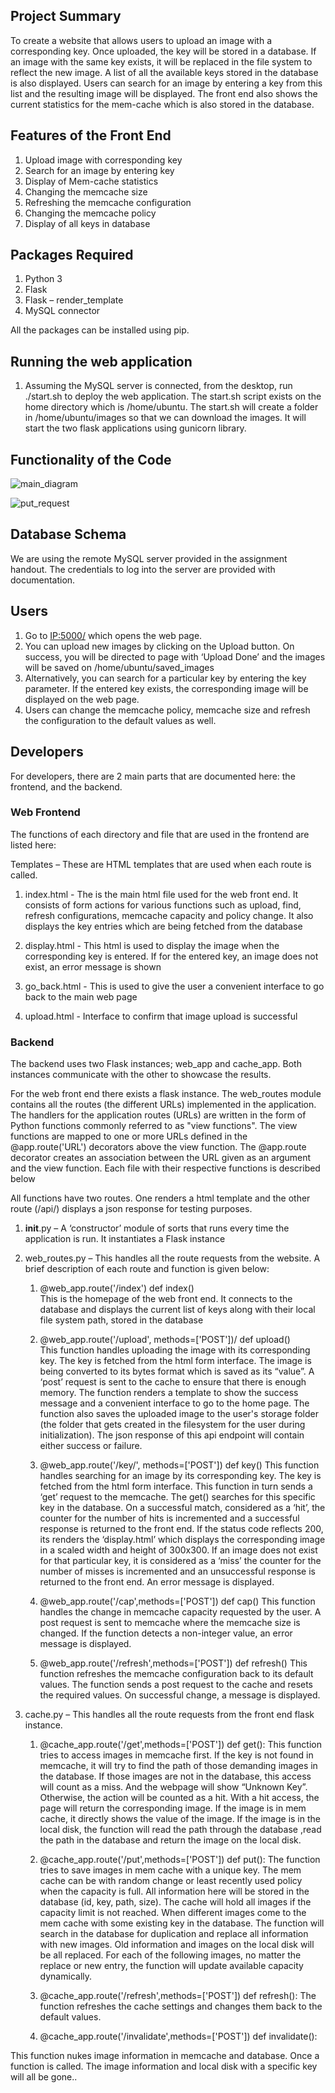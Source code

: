 
 
## Project Summary

To create a website that allows users to upload an image with a corresponding key. Once uploaded, the key will be stored in a database. If an image with the same key exists, it will be replaced in the file system to reflect the new image. A list of all the available keys stored in the database is also displayed. Users can search for an image by entering a key from this list and the resulting image will be displayed. The front end also shows the current statistics for the mem-cache which is also stored in the database. 


## Features of the Front End
1.  Upload image with corresponding key
2.  Search for an image by entering key
3.  Display of Mem-cache statistics
4.  Changing the memcache size
5.  Refreshing the memcache configuration
6.  Changing the memcache policy
7.  Display of all keys in database

## Packages Required
1.  Python 3
2.  Flask
3.  Flask – render_template
4.  MySQL connector

All the packages can be installed using pip.


## Running the web application
1.  Assuming the MySQL server is connected, from the desktop, run ./start.sh to deploy the web application. The start.sh script exists on the home directory which is /home/ubuntu. The start.sh will create a folder in /home/ubuntu/images so that we can download the images. It will start the two flask  applications using gunicorn library.

## Functionality of the Code


![main_diagram](https://user-images.githubusercontent.com/80457657/195421537-2f672ef5-eca4-44ca-8d99-9da669913ada.PNG)

![put_request](https://user-images.githubusercontent.com/80457657/195422278-310ced93-235c-4e5f-aa98-bfa249b92ca2.PNG)

## Database Schema

We are using the remote MySQL server provided in the assignment handout. The credentials to log into the server are provided with documentation.



## Users
1. Go to <IP:5000/> which opens the web page.
2. You can upload new images by clicking on the Upload button. On success, you will be directed to page with ‘Upload Done’ and the images will be saved on /home/ubuntu/saved_images
3. Alternatively, you can search for a particular key by entering the key parameter. If the entered key exists, the corresponding image will be displayed on the web page.
4. Users can change the memcache policy, memcache size and refresh the configuration to the default values as well.
 
## Developers
For developers, there are 2 main parts that are documented here: the frontend, and the backend.

### Web Frontend

The functions of each directory and file that are used in the frontend are listed here:

Templates – These are HTML templates that are used when each route is called. 

1. index.html - The is the main html file used for the web front end. It consists of form actions for various functions such as upload, find, refresh configurations, memcache capacity and policy change. It also displays the key entries which are being fetched from the database

2. display.html - This html is used to display the image when the corresponding key is entered. If for the entered key, an image does not exist, an error message is shown
3. go_back.html - This is used to give the user a convenient interface to go back to the main web page

4. upload.html - Interface to confirm that image upload is successful
 
### Backend

The backend uses two Flask instances; web_app and cache_app. Both instances communicate with the other to showcase the results.

For the web front end there exists a flask instance. The web_routes module contains all the routes (the different URLs) implemented in the application. The handlers for the application routes (URLs) are written in the form of Python functions commonly referred to as "view functions". The view functions are mapped to one or more URLs defined in the @app.route('URL') decorators above the view function. The @app.route decorator creates an association between the URL given as an argument and the view function. Each file with their respective functions is described below

All functions have two routes. One renders a html template and the other route (/api/<endpoints>) displays a json response for testing purposes.
	
1.  __init__.py – A ‘constructor’ module of sorts that runs every time the application is run. It instantiates a Flask instance 
2.  web_routes.py – This handles all the route requests from the website. A brief description of each route and function is given below:
	
	1. @web_app.route('/index')
    def index()   
This is the homepage of the web front end. It connects to the database and displays the current list of keys along with their local file system path, stored in the database

	2. @web_app.route('/upload', methods=['POST'])/
    def upload()  
This function handles uploading the image with its corresponding key. The key is fetched from the html form interface. The image is being converted to its bytes format which is saved as its “value”. A ‘post’ request is sent to the cache to ensure that there is enough memory. The function renders a template to show the success message and a convenient interface to go to the home page. The function also saves the uploaded image to the user's storage folder (the folder that gets created in the filesystem for the user during initialization).
The json response of this api endpoint will contain either success or failure. 

	3. @web_app.route('/key/', methods=['POST'])
    def key()
This function handles searching for an image by its corresponding key. The key is fetched from the html form interface. This function in turn sends a ‘get’ request to the  memcache. The get() searches for this specific key in the database. On a successful match, considered as a ‘hit’, the counter for the number of hits is incremented and a successful response is returned to the front end. If the status code reflects 200, its renders the ‘display.html’ which displays the corresponding image in a scaled width and height of 300x300. 
If an image does not exist for that particular key, it is considered as a ‘miss’  the counter for the number of misses is incremented and an unsuccessful response is returned to the front end. An error message is displayed. 
	
	4. @web_app.route('/cap',methods=['POST'])
    def cap()
This function handles the change in memcache capacity requested by the user. A post request is sent to memcache where the memcache size is changed. If the function detects a non-integer value, an error message is displayed.

	5. @web_app.route('/refresh',methods=['POST'])
    def refresh()
This function refreshes the memcache configuration back to its default values. The function sends a post request to the cache and resets the required values. On successful change, a message is displayed. 

3.  cache.py – This handles all the route requests from the front end flask instance. 
	1. @cache_app.route('/get',methods=['POST'])
def get():
This function tries to access images in memcache first. If the key is not found in memcache, it will try to find the path of those demanding images in the database. If those images are not in the database, this access will count as a miss. And the webpage will show “Unknown Key”. Otherwise, the action will be counted as a hit. With a hit access, the page will return the corresponding image. If the image is in mem cache,  it directly shows the value of the image. If the image is in the local disk, the function will read the path through the database ,read the path in the database and return the image on the local disk.

	2. @cache_app.route('/put',methods=['POST'])
def put():
The function tries to save images in mem cache with a unique key. The mem cache can be with random change or least recently used policy when the capacity is full. All information here will be stored in the database (id, key, path, size). The cache will hold all images if the capacity limit is not reached. When different images come to the mem cache with some existing key in the database. The function will search in the database for duplication and replace all information with new images. Old information and images on the local disk will be all replaced. For each of the following images, no matter the replace or new entry, the function will update available capacity dynamically.

	3. @cache_app.route('/refresh',methods=['POST'])
def refresh():
The function refreshes the cache settings and changes them back to the default values.

	4. @cache_app.route('/invalidate',methods=['POST'])
def invalidate():

This function nukes image information  in memcache and database. Once a function is called. The image information and local disk  with a specific key will all be gone.. 















